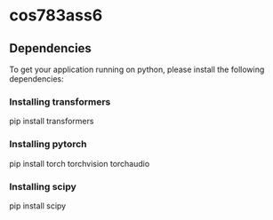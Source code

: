 # cos783ass6

## Dependencies

To get your application running on python, please install the following dependencies:

### Installing transformers

pip install transformers

### Installing pytorch

pip install torch torchvision torchaudio

### Installing scipy

pip install scipy





